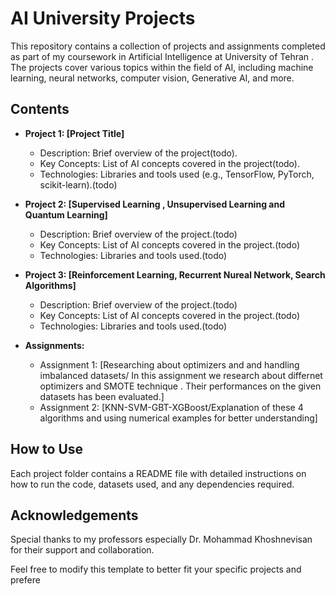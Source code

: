 
# AI University Projects

This repository contains a collection of projects and assignments completed as part of my coursework in Artificial Intelligence at University of Tehran . The projects cover various topics within the field of AI, including machine learning, neural networks, computer vision, Generative AI, and more.

## Contents

- **Project 1: [Project Title]**
  - Description: Brief overview of the project(todo).
  - Key Concepts: List of AI concepts covered in the project(todo).
  - Technologies: Libraries and tools used (e.g., TensorFlow, PyTorch, scikit-learn).(todo)

- **Project 2: [Supervised Learning , Unsupervised Learning and Quantum Learning]**
  - Description: Brief overview of the project.(todo)
  - Key Concepts: List of AI concepts covered in the project.(todo)
  - Technologies: Libraries and tools used.(todo)

- **Project 3: [Reinforcement Learning, Recurrent Nureal Network, Search Algorithms]**
  - Description: Brief overview of the project.(todo)
  - Key Concepts: List of AI concepts covered in the project.(todo)
  - Technologies: Libraries and tools used.(todo)

- **Assignments:**
  - Assignment 1: [Researching about optimizers and and handling imbalanced datasets/ In this assignment we research about differnet optimizers and SMOTE technique . Their performances on the given datasets has been evaluated.]
  - Assignment 2: [KNN-SVM-GBT-XGBoost/Explanation of these 4 algorithms and using numerical examples for better understanding]

## How to Use

Each project folder contains a README file with detailed instructions on how to run the code, datasets used, and any dependencies required.

## Acknowledgements

Special thanks to my professors especially Dr. Mohammad Khoshnevisan for their support and collaboration.

Feel free to modify this template to better fit your specific projects and prefere

